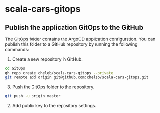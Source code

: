 # scala-cars-gitops


## Publish the application GitOps to the GitHub

The [GitOps](GitOps/) folder contains the ArgoCD application configuration. You can publish this folder to a GitHub repository by running the following commands:

1. Create a new repository in GitHub.
```bash
cd GitOps
gh repo create cheleb/scala-cars-gitops --private
git remote add origin git@github.com:cheleb/scala-cars-gitops.git
```

3. Push the GitOps folder to the repository.
```bash
git push -u origin master
```

2. Add public key to the repository settings.
